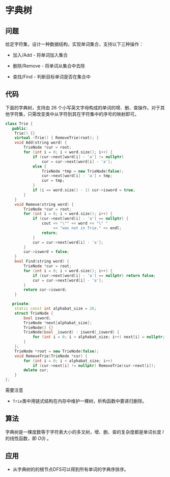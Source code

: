 # 字典树


## 问题
给定字符集，设计一种数据结构，实现单词集合，支持以下三种操作：

* 加入/Add - 将单词加入集合

* 删除/Remove - 将单词从集合中去除

* 查找/Find - 判断目标单词是否在集合中


## 代码
下面的字典树，支持由 $26$ 个小写英文字母构成的单词的增、删、查操作。对于其他字符集，只需改变类中从字符到其在字符集中的序号的映射即可。
```cpp
class Trie {
   public:
    Trie() {}
    virtual ~Trie() { RemoveTrie(root); }
    void Add(string word) {
        TrieNode *cur = root;
        for (int i = 0; i < word.size(); i++) {
            if (cur->next[word[i] - 'a'] != nullptr)
                cur = cur->next[word[i] - 'a'];
            else {
                TrieNode *tmp = new TrieNode(false);
                cur->next[word[i] - 'a'] = tmp;
                cur = tmp;
            }
            if (i == word.size() - 1) cur->isword = true;
        }
    }
    void Remove(string word) {
        TrieNode *cur = root;
        for (int i = 0; i < word.size(); i++) {
            if (cur->next[word[i] - 'a'] == nullptr) {
                cout << "\"" << word << "\" "
                     << "was not in Trie." << endl;
                return;
            }
            cur = cur->next[word[i] - 'a'];
        }
        cur->isword = false;
    }
    bool Find(string word) {
        TrieNode *cur = root;
        for (int i = 0; i < word.size(); i++) {
            if (cur->next[word[i] - 'a'] == nullptr) return false;
            cur = cur->next[word[i] - 'a'];
        }
        return cur->isword;
    }

   private:
    static const int alphabat_size = 26;
    struct TrieNode {
        bool isword;
        TrieNode *next[alphabat_size];
        TrieNode() {}
        TrieNode(bool _isword) : isword(_isword) {
            for (int i = 0; i < alphabat_size; i++) next[i] = nullptr;
        }
    };
    TrieNode *root = new TrieNode(false);
    void RemoveTrie(TrieNode *cur) {
        for (int i = 0; i < alphabat_size; i++)
            if (cur->next[i] != nullptr) RemoveTrie(cur->next[i]);
        delete cur;
    }
};
```

需要注意

* `Trie`类中用链式结构在内存中维护一棵树，析构函数中要递归删除。


## 算法
字典树是一棵度数等于字符表大小的多叉树，增、删、查的复杂度都是单词长度 $l$ 的线性函数，即 $O(l)$ 。


## 应用
* 从字典树的的根节点DFS可以得到所有单词的字典序排序。
